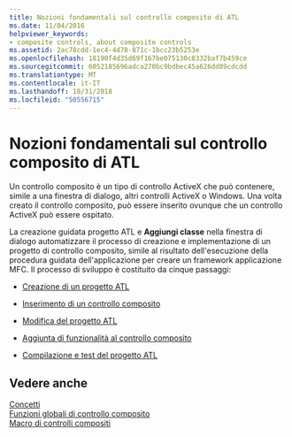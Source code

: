 ```yaml
---
title: Nozioni fondamentali sul controllo composito di ATL
ms.date: 11/04/2016
helpviewer_keywords:
- composite controls, about composite controls
ms.assetid: 2ac78cdd-1ec4-4d78-871c-1bcc23b5253e
ms.openlocfilehash: 18190f4d35d69f167be075130c8332baf7b459ce
ms.sourcegitcommit: 6052185696adca270bc9bdbec45a626dd89cdcdd
ms.translationtype: MT
ms.contentlocale: it-IT
ms.lasthandoff: 10/31/2018
ms.locfileid: "50556715"
---
```

# <a name="atl-composite-control-fundamentals"></a>Nozioni fondamentali sul controllo composito di ATL

Un controllo composito è un tipo di controllo ActiveX che può contenere, simile a una finestra di dialogo, altri controlli ActiveX o Windows. Una volta creato il controllo composito, può essere inserito ovunque che un controllo ActiveX può essere ospitato.

La creazione guidata progetto ATL e **Aggiungi classe** nella finestra di dialogo automatizzare il processo di creazione e implementazione di un progetto di controllo composito, simile al risultato dell'esecuzione della procedura guidata dell'applicazione per creare un framework applicazione MFC. Il processo di sviluppo è costituito da cinque passaggi:

- [Creazione di un progetto ATL](../atl/reference/creating-an-atl-project.md)

- [Inserimento di un controllo composito](../atl/inserting-a-composite-control.md)

- [Modifica del progetto ATL](../atl/modifying-the-atl-project.md)

- [Aggiunta di funzionalità al controllo composito](../atl/adding-functionality-to-the-composite-control.md)

- [Compilazione e test del progetto ATL](../atl/building-and-testing-the-atl-project.md)

## <a name="see-also"></a>Vedere anche

[Concetti](../atl/active-template-library-atl-concepts.md)<br/>
[Funzioni globali di controllo composito](../atl/reference/composite-control-global-functions.md)<br/>
[Macro di controlli compositi](../atl/reference/composite-control-macros.md)

